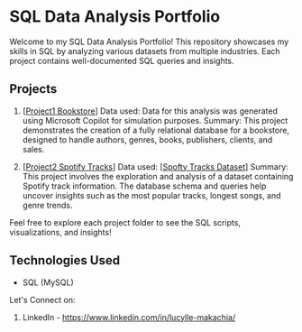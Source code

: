 # SQL Data Analysis Portfolio
Welcome to my SQL Data Analysis Portfolio! This repository showcases my skills in SQL by analyzing various datasets from multiple industries. Each project contains well-documented SQL queries and insights.

## Projects

1. [[Project1 Bookstore](url)] 
   Data used: Data for this analysis was generated using Microsoft Copilot for simulation purposes.
   Summary: This project demonstrates the creation of a fully relational database for a bookstore, designed to handle authors, genres, books, publishers, clients, and sales.
   
2. [[Project2 Spotify Tracks](url)] 
   Data used: [[Spofty Tracks Dataset](url)] 
   Summary: This project involves the exploration and analysis of a dataset containing Spotify track information. The database schema and queries help uncover insights such as the most                  popular tracks, longest songs, and genre trends.

Feel free to explore each project folder to see the SQL scripts, visualizations, and insights!

## Technologies Used
- SQL (MySQL)

Let's Connect on:
1. LinkedIn - https://www.linkedin.com/in/lucylle-makachia/
